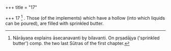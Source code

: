 +++
title = "17"

+++
17 [^3] . Those (of the implements) which have a hollow (into which liquids can be poured), are filled with sprinkled butter.


[^3]:  Nārāyaṇa explains āsecanavanti by bilavanti. On pṛṣadājya ('sprinkled butter') comp. the two last Sūtras of the first chapter.
